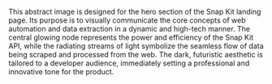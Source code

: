This abstract image is designed for the hero section of the Snap Kit landing page. Its purpose is to visually communicate the core concepts of web automation and data extraction in a dynamic and high-tech manner. The central glowing node represents the power and efficiency of the Snap Kit API, while the radiating streams of light symbolize the seamless flow of data being scraped and processed from the web. The dark, futuristic aesthetic is tailored to a developer audience, immediately setting a professional and innovative tone for the product.